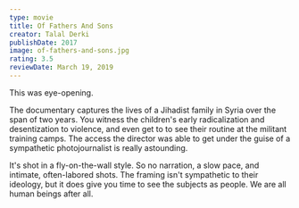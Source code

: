 ```yaml
---
type: movie
title: Of Fathers And Sons
creator: Talal Derki
publishDate: 2017
image: of-fathers-and-sons.jpg
rating: 3.5
reviewDate: March 19, 2019
---
```

This was eye-opening.

The documentary captures the lives of a Jihadist family in Syria over the span of two years. You witness the children's early radicalization and desentization to violence, and even get to to see their routine at the militant training camps. The access the director was able to get under the guise of a sympathetic photojournalist is really astounding.

It's shot in a fly-on-the-wall style. So no narration, a slow pace, and intimate, often-labored shots. The framing isn't sympathetic to their ideology, but it does give you time to see the subjects as people. We are all human beings after all.
